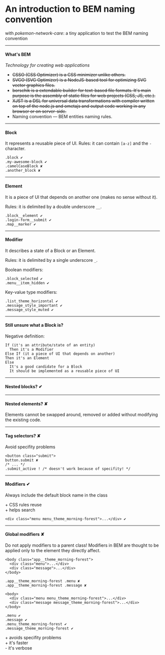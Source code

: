 # An introduction to BEM naming convention

with *pokemon-network-care*: a tiny application to test the BEM naming convention

---

#### What's BEM

*Technology for creating web applications*

- ~~CSSO (CSS Optimizer) is a CSS minimizer unlike others.~~
- ~~SVGO (SVG Optimizer) is a NodeJS-based tool for optimizing SVG vector graphics files.~~
- ~~borschik is a extendable builder for text-based file formats. It's main purpose is the assembly of static files for web projects (CSS, JS, etc.).~~
- ~~XJST is a DSL for universal data transformations with compiler written on top of the node.js and ometajs and output code working in any browser or on server-side.~~
- Naming convention — BEM entities naming rules.

---

#### Block

It represents a reusable piece of UI.
Rules: it can contain `[a-z]` and the `-` character.

    .block ✔
    .my-awesome-block ✔
    .camelCaseBlock ✘
    .another_block ✘

---

#### Element

It is a piece of UI that depends on another one (makes no sense without it).

Rules: it is delimited by a double underscore `__`.

    .block__element ✔
    .login-form__submit ✔
    .map__marker ✔

---

#### Modifier

It describes a state of a Block or an Element.

Rules: it is delimited by a single underscore `_`.

Boolean modifiers:

    .block_selected ✔
    .menu__item_hidden ✔

Key-value type modifiers:

    .list_theme_horizontal ✔
    .message_style_important ✔
    .message_style_muted ✔

---

#### Still unsure what a Block is?

Negative definition:

    If (it's an attribute/state of an entity)
      Then it's a Modifier
    Else If (it a piece of UI that depends on another)
    Then it's an Element
    Else
      It's a good candidate for a Block
      It should be implemented as a reusable piece of UI

---

#### Nested blocks? ✔

---

#### Nested elements? ✘

Elements cannot be swapped around, removed or added without modifying the existing code.

---

#### Tag selectors? ✘

Avoid specifity problems

    <button class="submit">
    button.submit ✘
    /* ... */
    .submit_active ! /* doesn't work because of specifity! */

---

#### Modifiers ✔

Always include the default block name in the class

\+ CSS rules reuse<br>
\+ helps search

    <div class="menu menu_theme_morning-forest">...</div> ✔

---

#### Global modifiers ✘

Do not apply modifiers to a parent class!
Modifiers in BEM are thought to be applied only to the element they directly affect.

    <body class="app__theme_morning-forest">
      <div class="menu">...</div>
      <div class="message">...</div>
    </body>

    .app__theme_morning-forest .menu ✘
    .app__theme_morning-forest .message ✘

    <body>
      <div class="menu menu_theme_morning-forest">...</div>
      <div class="message message_theme_morning-forest">...</div>
    </body>

    .menu ✔
    .message ✔
    .menu_theme_morning-forest ✔
    .message_theme_morning-forest ✔

\+ avoids specifity problems<br>
\+ it's faster<br>
\- it's verbose
